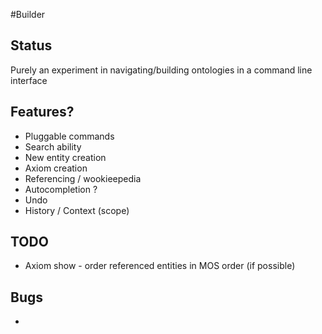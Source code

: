 #Builder

## Status

Purely an experiment in navigating/building ontologies in a command line interface

## Features?

* Pluggable commands
* Search ability
* New entity creation
* Axiom creation
* Referencing / wookieepedia
* Autocompletion ?
* Undo
* History / Context (scope)



## TODO

* Axiom show - order referenced entities in MOS order (if possible)

## Bugs

* 